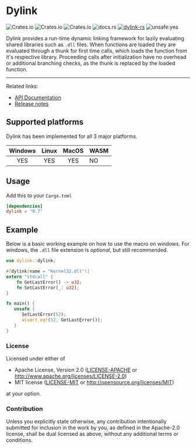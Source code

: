 # Dylink

![Crates.io](https://img.shields.io/crates/l/dylink) ![Crates.io](https://img.shields.io/crates/v/dylink) ![Crates.io](https://img.shields.io/crates/d/dylink) ![docs.rs](https://img.shields.io/docsrs/dylink) [![dylink-rs](https://github.com/Razordor/dylink/actions/workflows/rust.yml/badge.svg)](https://github.com/Razordor/dylink/actions/workflows/rust.yml) ![unsafe:yes](https://img.shields.io/badge/unsafe-yes-red)

Dylink provides a run-time dynamic linking framework for lazily evaluating shared libraries such as `.dll` files.
When functions are loaded they are evaluated through a thunk for first time calls, which loads the function from
it's respective library. Proceeding calls after initialization have no overhead or additional branching checks,
as the thunk is replaced by the loaded function.

----

Related links:

* [API Documentation](https://docs.rs/dylink)
* [Release notes](https://github.com/Razordor/dylink/releases)

## Supported platforms

Dylink has been implemented for all 3 major platforms.

| Windows | Linux | MacOS | WASM |
|:-------:|:-----:|:-----:|------|
| YES     | YES   | YES   | NO   |

## Usage

Add this to your `Cargo.toml`

```toml
[dependencies]
dylink = "0.7"
```

## Example

Below is a basic working example on how to use the macro on windows.
For windows, the `.dll` file extension is *optional*, but still recommended.

```rust
use dylink::dylink;

#[dylink(name = "Kernel32.dll")]
extern "stdcall" {
    fn GetLastError() -> u32;
    fn SetLastError(_: u32);
}

fn main() {
   unsafe {
      SetLastError(52);
      assert_eq!(52, GetLastError());
   }
}
```

### License

Licensed under either of

* Apache License, Version 2.0
   ([LICENSE-APACHE](LICENSE-APACHE) or <http://www.apache.org/licenses/LICENSE-2.0>)
* MIT license
   ([LICENSE-MIT](LICENSE-MIT) or <http://opensource.org/licenses/MIT>)

at your option.

### Contribution

Unless you explicitly state otherwise, any contribution intentionally submitted
for inclusion in the work by you, as defined in the Apache-2.0 license, shall be
dual licensed as above, without any additional terms or conditions.
